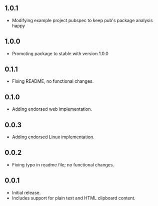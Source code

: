 ## 1.0.1

 - Modifying example project pubspec to keep pub's package analysis happy

## 1.0.0

 - Promoting package to stable with version 1.0.0

## 0.1.1

- Fixing README, no functional changes.

## 0.1.0

- Adding endorsed web implementation.

## 0.0.3

- Adding endorsed Linux implementation.

## 0.0.2

- Fixing typo in readme file; no functional changes.

## 0.0.1

- Initial release.
- Includes support for plain text and HTML clipboard content.